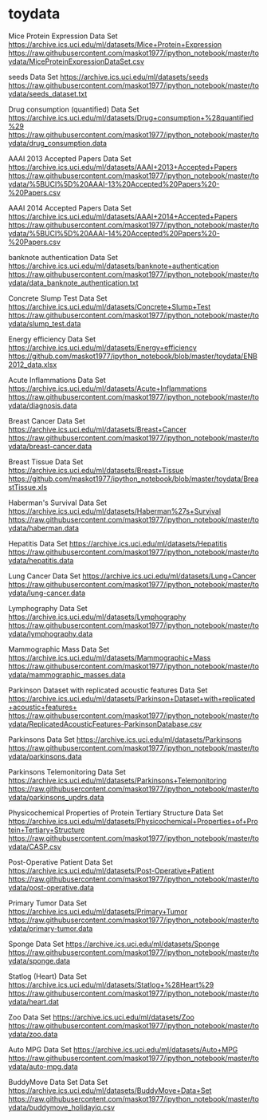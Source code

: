 # toydata

Mice Protein Expression Data Set 
https://archive.ics.uci.edu/ml/datasets/Mice+Protein+Expression
https://raw.githubusercontent.com/maskot1977/ipython_notebook/master/toydata/MiceProteinExpressionDataSet.csv

seeds Data Set 
https://archive.ics.uci.edu/ml/datasets/seeds
https://raw.githubusercontent.com/maskot1977/ipython_notebook/master/toydata/seeds_dataset.txt

Drug consumption (quantified) Data Set 
https://archive.ics.uci.edu/ml/datasets/Drug+consumption+%28quantified%29
https://raw.githubusercontent.com/maskot1977/ipython_notebook/master/toydata/drug_consumption.data

AAAI 2013 Accepted Papers Data Set 
https://archive.ics.uci.edu/ml/datasets/AAAI+2013+Accepted+Papers
https://raw.githubusercontent.com/maskot1977/ipython_notebook/master/toydata/%5BUCI%5D%20AAAI-13%20Accepted%20Papers%20-%20Papers.csv

AAAI 2014 Accepted Papers Data Set 
https://archive.ics.uci.edu/ml/datasets/AAAI+2014+Accepted+Papers
https://raw.githubusercontent.com/maskot1977/ipython_notebook/master/toydata/%5BUCI%5D%20AAAI-14%20Accepted%20Papers%20-%20Papers.csv

banknote authentication Data Set 
https://archive.ics.uci.edu/ml/datasets/banknote+authentication
https://raw.githubusercontent.com/maskot1977/ipython_notebook/master/toydata/data_banknote_authentication.txt

Concrete Slump Test Data Set 
https://archive.ics.uci.edu/ml/datasets/Concrete+Slump+Test
https://raw.githubusercontent.com/maskot1977/ipython_notebook/master/toydata/slump_test.data

Energy efficiency Data Set 
https://archive.ics.uci.edu/ml/datasets/Energy+efficiency
https://github.com/maskot1977/ipython_notebook/blob/master/toydata/ENB2012_data.xlsx

Acute Inflammations Data Set 
https://archive.ics.uci.edu/ml/datasets/Acute+Inflammations
https://raw.githubusercontent.com/maskot1977/ipython_notebook/master/toydata/diagnosis.data

Breast Cancer Data Set 
https://archive.ics.uci.edu/ml/datasets/Breast+Cancer
https://raw.githubusercontent.com/maskot1977/ipython_notebook/master/toydata/breast-cancer.data

Breast Tissue Data Set 
https://archive.ics.uci.edu/ml/datasets/Breast+Tissue
https://github.com/maskot1977/ipython_notebook/blob/master/toydata/BreastTissue.xls

Haberman's Survival Data Set 
https://archive.ics.uci.edu/ml/datasets/Haberman%27s+Survival
https://raw.githubusercontent.com/maskot1977/ipython_notebook/master/toydata/haberman.data

Hepatitis Data Set 
https://archive.ics.uci.edu/ml/datasets/Hepatitis
https://raw.githubusercontent.com/maskot1977/ipython_notebook/master/toydata/hepatitis.data

Lung Cancer Data Set 
https://archive.ics.uci.edu/ml/datasets/Lung+Cancer
https://raw.githubusercontent.com/maskot1977/ipython_notebook/master/toydata/lung-cancer.data

Lymphography Data Set 
https://archive.ics.uci.edu/ml/datasets/Lymphography
https://raw.githubusercontent.com/maskot1977/ipython_notebook/master/toydata/lymphography.data

Mammographic Mass Data Set 
https://archive.ics.uci.edu/ml/datasets/Mammographic+Mass
https://raw.githubusercontent.com/maskot1977/ipython_notebook/master/toydata/mammographic_masses.data

Parkinson Dataset with replicated acoustic features Data Set 
https://archive.ics.uci.edu/ml/datasets/Parkinson+Dataset+with+replicated+acoustic+features+
https://raw.githubusercontent.com/maskot1977/ipython_notebook/master/toydata/ReplicatedAcousticFeatures-ParkinsonDatabase.csv

Parkinsons Data Set 
https://archive.ics.uci.edu/ml/datasets/Parkinsons
https://raw.githubusercontent.com/maskot1977/ipython_notebook/master/toydata/parkinsons.data

Parkinsons Telemonitoring Data Set 
https://archive.ics.uci.edu/ml/datasets/Parkinsons+Telemonitoring
https://raw.githubusercontent.com/maskot1977/ipython_notebook/master/toydata/parkinsons_updrs.data

Physicochemical Properties of Protein Tertiary Structure Data Set 
https://archive.ics.uci.edu/ml/datasets/Physicochemical+Properties+of+Protein+Tertiary+Structure
https://raw.githubusercontent.com/maskot1977/ipython_notebook/master/toydata/CASP.csv

Post-Operative Patient Data Set 
https://archive.ics.uci.edu/ml/datasets/Post-Operative+Patient
https://raw.githubusercontent.com/maskot1977/ipython_notebook/master/toydata/post-operative.data

Primary Tumor Data Set 
https://archive.ics.uci.edu/ml/datasets/Primary+Tumor
https://raw.githubusercontent.com/maskot1977/ipython_notebook/master/toydata/primary-tumor.data

Sponge Data Set 
https://archive.ics.uci.edu/ml/datasets/Sponge
https://raw.githubusercontent.com/maskot1977/ipython_notebook/master/toydata/sponge.data

Statlog (Heart) Data Set 
https://archive.ics.uci.edu/ml/datasets/Statlog+%28Heart%29
https://raw.githubusercontent.com/maskot1977/ipython_notebook/master/toydata/heart.dat

Zoo Data Set 
https://archive.ics.uci.edu/ml/datasets/Zoo
https://raw.githubusercontent.com/maskot1977/ipython_notebook/master/toydata/zoo.data

Auto MPG Data Set 
https://archive.ics.uci.edu/ml/datasets/Auto+MPG
https://raw.githubusercontent.com/maskot1977/ipython_notebook/master/toydata/auto-mpg.data

BuddyMove Data Set Data Set 
https://archive.ics.uci.edu/ml/datasets/BuddyMove+Data+Set
https://raw.githubusercontent.com/maskot1977/ipython_notebook/master/toydata/buddymove_holidayiq.csv
